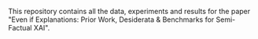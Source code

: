 This repository contains all the data, experiments and results for the paper "Even if Explanations: Prior Work, Desiderata & Benchmarks for Semi-Factual XAI".